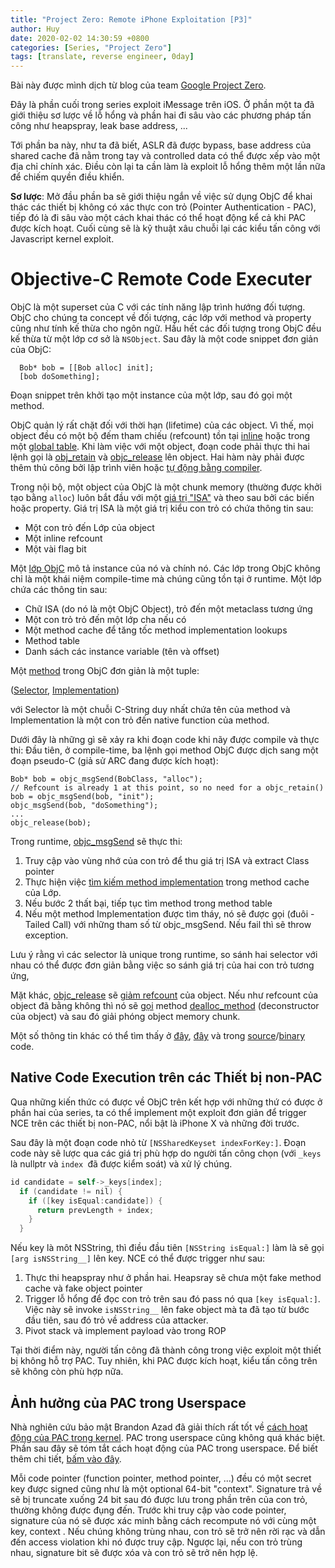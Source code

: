 ```yaml
---
title: "Project Zero: Remote iPhone Exploitation [P3]"
author: Huy
date: 2020-02-02 14:30:59 +0800
categories: [Series, "Project Zero"]
tags: [translate, reverse engineer, 0day]
---
```


Bài này được mình dịch từ blog của team [Google Project Zero](https://googleprojectzero.blogspot.com/2020/01/remote-iphone-exploitation-part-3.html).

Đây là phần cuối trong series exploit iMessage trên iOS. Ở phần một ta đã giới thiệu sơ lược về lỗ hổng và phần hai đi sâu vào các phương pháp tấn công như heapspray, leak base address, ...

Tới phần ba này, như ta đã biết, ASLR đã được bypass, base address của shared cache đã nằm trong tay và controlled data có thể được xếp vào một địa chỉ chính xác. Điều còn lại ta cần làm là exploit lỗ hổng thêm một lần nữa để chiếm quyền điều khiển.

**Sơ lược**: Mở đầu phần ba sẽ giới thiệu ngắn về việc sử dụng ObjC để khai thác các thiết bị không có xác thực con trỏ (Pointer Authentication - PAC), tiếp đó là đi sâu vào một cách khai thác có thể hoạt động kể cả khi PAC được kích hoạt. Cuối cùng sẽ là kỹ thuật xâu chuỗi lại các kiểu tấn công với Javascript kernel exploit.

# Objective-C Remote Code Executer

ObjC là một superset của C với các tính năng lập trình hướng đối tượng. ObjC cho chúng ta concept về đối tượng, các lớp với method và property cũng như tính kế thừa cho ngôn ngữ. Hầu hết các đối tượng trong ObjC đều kế thừa từ một lớp cơ sở là `NSObject`. Sau đây là một code snippet đơn giản của ObjC:

```objc
  Bob* bob = [[Bob alloc] init];
  [bob doSomething];
```

Đoạn snippet trên khởi tạo một instance của một lớp, sau đó gọi một method.

ObjC quản lý rất chặt đối với thời hạn (lifetime) của các object. Vì thế, mọi object đều có một bộ đếm tham chiếu (refcount) tồn tại [inline](https://github.com/opensource-apple/objc4/blob/cd5e62a5597ea7a31dccef089317abb3a661c154/runtime/objc-private.h#L93) hoặc trong một [global table](https://github.com/opensource-apple/objc4/blob/cd5e62a5597ea7a31dccef089317abb3a661c154/runtime/NSObject.mm#L201). Khi làm việc với một object, đoạn code phải thực thi hai lệnh gọi là [obj_retain](https://developer.apple.com/documentation/objectivec/1418956-nsobject/1571946-retain?language=objc) và [objc_release](https://developer.apple.com/documentation/objectivec/1418956-nsobject/1571957-release?language=objc) lên object. Hai hàm này phải được thêm thủ công bởi lập trình viên hoặc [tự động bằng compiler](https://en.wikipedia.org/wiki/Automatic_Reference_Counting).

Trong nội bộ, một object của ObjC là một chunk memory (thường được khởi tạo bằng `alloc`) luôn bắt đầu với một [giá trị "ISA"](https://github.com/opensource-apple/objc4/blob/cd5e62a5597ea7a31dccef089317abb3a661c154/runtime/objc-private.h#L59) và theo sau bởi các biến hoặc property. Giá trị ISA là một giá trị kiểu con trỏ có chứa thông tin sau:

- Một con trỏ đến Lớp của object
- Một inline refcount
- Một vài flag bit

Một [lớp ObjC](https://github.com/opensource-apple/objc4/blob/cd5e62a5597ea7a31dccef089317abb3a661c154/runtime/objc-runtime-new.h#L1012) mô tả instance của nó và chính nó. Các lớp trong ObjC không chỉ là một khái niệm compile-time mà chúng cũng tồn tại ở runtime. Một lớp chứa các thông tin sau:

- Chữ ISA (do nó là một ObjC Object), trỏ đến một metaclass tương ứng
- Một con trỏ trỏ đến một lớp cha nếu có
- Một method cache để tăng tốc method implementation lookups
- Method table
- Danh sách các instance variable (tên và offset)

Một [method](https://github.com/opensource-apple/objc4/blob/cd5e62a5597ea7a31dccef089317abb3a661c154/runtime/objc-runtime-new.h#L207) trong ObjC đơn giản là một tuple: 

([Selector](https://developer.apple.com/documentation/objectivec/sel?language=objc), [Implementation](https://developer.apple.com/documentation/objectivec/objective-c_runtime/imp?language=objc))

với Selector là một chuỗi C-String duy nhất chứa tên của method và Implementation là một con trỏ đến native function của method.

Dưới đây là những gì sẽ xảy ra khi đoạn code khi nãy được compile và thực thi: Đầu tiên, ở compile-time, ba lệnh gọi method ObjC được dịch sang một đoạn pseudo-C (giả sử ARC đang được kích hoạt):

```pseudocode
Bob* bob = objc_msgSend(BobClass, "alloc");
// Refcount is already 1 at this point, so no need for a objc_retain()
bob = objc_msgSend(bob, "init");
objc_msgSend(bob, "doSomething");
...
objc_release(bob);
```

Trong runtime, [objc_msgSend](https://github.com/opensource-apple/objc4/blob/cd5e62a5597ea7a31dccef089317abb3a661c154/runtime/Messengers.subproj/objc-msg-arm64.s#L252) sẽ thực thi: 

1. Truy cập vào vùng nhớ của con trỏ để thu giá trị ISA và extract Class pointer
2. Thực hiện việc [tìm kiếm method implementation](https://github.com/opensource-apple/objc4/blob/cd5e62a5597ea7a31dccef089317abb3a661c154/runtime/objc-runtime-new.mm#L4657) trong method cache của Lớp.
3. Nếu bước 2 thất bại, tiếp tục tìm method trong method table
4. Nếu một method Implementation được tìm tháy, nó sẽ được gọi (đuôi - Tailed Call) với những tham số từ objc_msgSend. Nếu fail thì sẽ throw exception.

Lưu ý rằng vì các selector là unique trong runtime, so sánh hai selector với nhau có thể được đơn giản bằng việc so sánh giá trị của hai con trỏ tương ứng,

Mặt khác, [objc_release](https://github.com/opensource-apple/objc4/blob/cd5e62a5597ea7a31dccef089317abb3a661c154/runtime/NSObject.mm#L1505) sẽ [giảm refcount](https://github.com/opensource-apple/objc4/blob/cd5e62a5597ea7a31dccef089317abb3a661c154/runtime/objc-object.h#L464) của object. Nếu như refcount của object đã bằng không thì nó sẽ [gọi](https://github.com/opensource-apple/objc4/blob/cd5e62a5597ea7a31dccef089317abb3a661c154/runtime/objc-object.h#L571) method [dealloc_method](https://developer.apple.com/documentation/objectivec/nsobject/1571947-dealloc) (deconstructor của object) và sau đó giải phóng object memory chunk.

Một số thông tin khác có thể tìm thấy ở [đây](http://www.phrack.org/issues/66/4.html#article), [đây](http://www.phrack.org/issues/69/9.html#article) và trong [source](https://github.com/opensource-apple/objc4)/[binary](https://ipsw.me/) code.

## Native Code Execution trên các Thiết bị non-PAC

Qua những kiến thức có được về ObjC trên kết hợp với những thứ có được ở phần hai của series, ta có thể implement một exploit đơn giản để trigger NCE trên các thiết bị non-PAC, nổi bật là iPhone X và những đời trước.

Sau đây là một đoạn code nhỏ từ `[NSSharedKeyset indexForKey:]`. Đoạn code này sẽ lược qua các giá trị phù hợp do người tấn công chọn (với `_keys` là nullptr và `index `đã được kiểm soát) và xử lý chúng.

```objective-c
id candidate = self->_keys[index];
  if (candidate != nil) {
    if ([key isEqual:candidate]) {
      return prevLength + index;
    }
  }
```
Nếu key là môt NSString, thì điều đầu tiên `[NSString isEqual:]` làm là sẽ gọi `[arg isNSString__]` lên key. NCE có thể được trigger như sau:

1. Thực thi heapspray như ở phần hai. Heapsray sẽ chưa một fake method cache và fake object pointer
2. Trigger lỗ hổng để đọc con trỏ trên sau đó pass nó qua `[key isEqual:]`. Việc này sẽ invoke `isNSString__` lên fake object mà ta đã tạo từ bước đầu tiên, sau đó trỏ về address của attacker.
3. Pivot stack và implement payload vào trong ROP

Tại thời điểm này, người tấn công đã thành công trong việc exploit một thiết bị không hỗ trợ PAC. Tuy nhiên, khi PAC được kích hoạt, kiểu tấn công trên sẽ không còn phù hợp nữa.

## Ảnh hưởng của PAC trong Userspace

Nhà nghiên cứu bảo mật Brandon Azad đã giải thích rất tốt về [cách hoạt động của PAC trong kernel](https://googleprojectzero.blogspot.com/2019/02/examining-pointer-authentication-on.html). PAC trong userspace cũng không quá khác biệt.  Phần sau đây sẽ tóm tắt cách hoạt động của PAC trong userspace. Để biết thêm chi tiết, [bấm vào đây](https://github.com/apple/llvm-project/blob/apple/master/clang/docs/PointerAuthentication.rst).

Mỗi code pointer  (function pointer, method pointer, ...) đều có một secret key được signed cũng như là một optional 64-bit "context".  Signature trả về sẽ bị truncate xuống 24 bit sau đó được lưu trong phần trên của con trỏ, thường không được đụng đến. Trước khi truy cập vào code pointer, signature của nó sẽ được xác minh bằng cách recompute nó với cùng một key, context . Nếu chúng không trùng nhau, con trỏ sẽ trở nên rời rạc và dẫn đến access violation khi nó được truy cập. Ngược lại, nếu con trỏ trùng nhau, signature bit sẽ được xóa và con trỏ sẽ trở nên hợp lệ.

